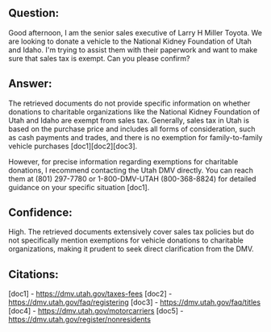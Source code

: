 ## Question:
Good afternoon, I am the senior sales executive of Larry H Miller Toyota. We are looking to donate a vehicle to the National Kidney Foundation of Utah and Idaho. I'm trying to assist them with their paperwork and want to make sure that sales tax is exempt. Can you please confirm?

## Answer:
The retrieved documents do not provide specific information on whether donations to charitable organizations like the National Kidney Foundation of Utah and Idaho are exempt from sales tax. Generally, sales tax in Utah is based on the purchase price and includes all forms of consideration, such as cash payments and trades, and there is no exemption for family-to-family vehicle purchases [doc1][doc2][doc3]. 

However, for precise information regarding exemptions for charitable donations, I recommend contacting the Utah DMV directly. You can reach them at (801) 297-7780 or 1-800-DMV-UTAH (800-368-8824) for detailed guidance on your specific situation [doc1].

## Confidence:
High. The retrieved documents extensively cover sales tax policies but do not specifically mention exemptions for vehicle donations to charitable organizations, making it prudent to seek direct clarification from the DMV.

## Citations:
[doc1] - https://dmv.utah.gov/taxes-fees
[doc2] - https://dmv.utah.gov/faq/registering
[doc3] - https://dmv.utah.gov/faq/titles
[doc4] - https://dmv.utah.gov/motorcarriers
[doc5] - https://dmv.utah.gov/register/nonresidents
